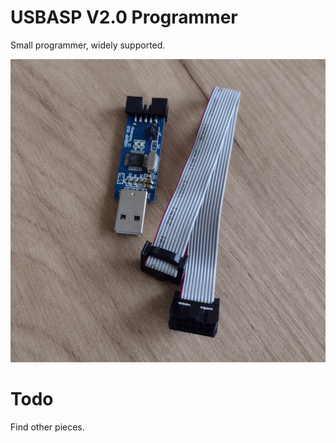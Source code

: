 # USBASP V2.0 Programmer

Small programmer, widely supported.

<img src="usbasp.png">

# Todo

Find other pieces.


